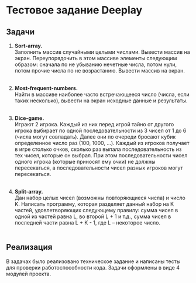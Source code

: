 <h1>Тестовое задание Deeplay</h1>
<h2>Задачи</h2>

1. <b>Sort-array.</b> <br>
Заполнить массив случайными целыми числами. Вывести массив на экран. Переупорядочить
в этом массиве элементы следующим образом: сначала по не убыванию нечетные числа,
потом нули, потом прочие числа по не возрастанию. Вывести массив на экран. <br><br>

2. <b>Most-frequent-numbers.</b> <br> Найти в массиве наиболее часто встречающееся число (числа, если таких несколько),
   вывести на экран исходные данные и результаты.<br><br>

3. <b>Dice-game.</b> <br>Играют 2 игрока. Каждый из них перед игрой тайно от другого игрока выбирает по одной
последовательности из 3 чисел от 1 до 6 (числа могут совпадать). Далее они по очереди
бросают кубик определенное число раз (100, 1000, ...). Каждый из игроков получает в игре
столько очков, сколько раз выпала последовательность из тех чисел, которые он выбрал. При
этом последовательности чисел одного игрока (которые приносят ему очки) не должны
пересекаться, а последовательности чисел разных игроков могут пересекаться.<br><br>

4. <b>Split-array.</b> <br>Дан набор целых чисел (возможны повторяющиеся числа) и число K. Написать программу, 
которая разделяет данный набор на K частей, удовлетворяющих следующему правилу: сумма 
чисел в одной из частей равна L, во второй L + 1 и т.д., сумма чисел в последней части 
равна L + K - 1, где L – некоторое число. <br><br>

<h2>Реализация</h2>
В задачах было реализовано техническое задание и написаны тесты для проверки работоспособности кода.
Задачи оформлены в виде 4 модулей проекта.